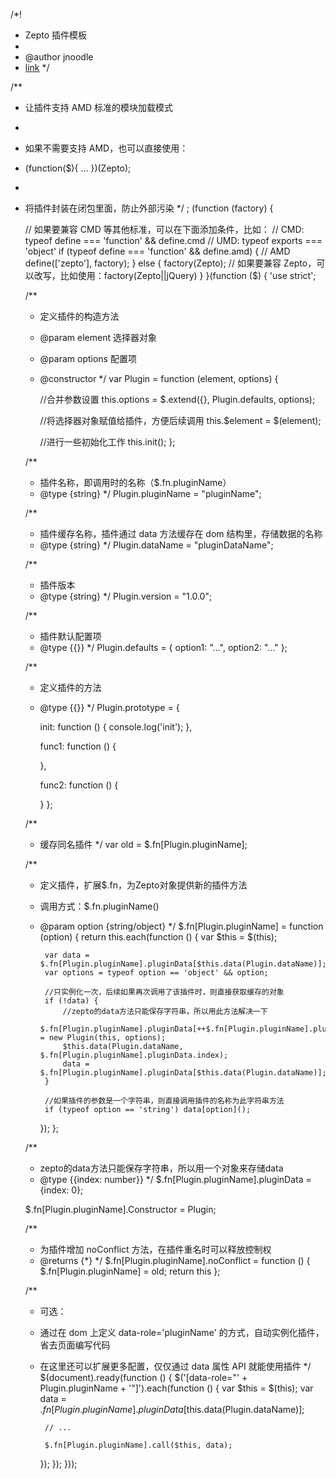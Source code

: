/*!
 * Zepto 插件模板
 *
 * @author jnoodle
 * [link](https://github.com/jnoodle/plugin-templates/blob/master/Zepto-plugin-template.js)
 */

/**
 * 让插件支持 AMD 标准的模块加载模式
 *
 * 如果不需要支持 AMD，也可以直接使用：
 * (function($){ ... })(Zepto);
 *
 * 将插件封装在闭包里面，防止外部污染
 */
;
(function (factory) {

    // 如果要兼容 CMD 等其他标准，可以在下面添加条件，比如：
    // CMD: typeof define === 'function' && define.cmd
    // UMD: typeof exports === 'object'
    if (typeof define === 'function' && define.amd) {
        // AMD
        define(['zepto'], factory);
    } else {
        factory(Zepto);
        // 如果要兼容 Zepto，可以改写，比如使用：factory(Zepto||jQuery)
    }
}(function ($) {
    'use strict';

    /**
     * 定义插件的构造方法
     * @param element 选择器对象
     * @param options 配置项
     * @constructor
     */
    var Plugin = function (element, options) {

        //合并参数设置
        this.options = $.extend({}, Plugin.defaults, options);

        //将选择器对象赋值给插件，方便后续调用
        this.$element = $(element);

        //进行一些初始化工作
        this.init();
    };

    /**
     * 插件名称，即调用时的名称（$.fn.pluginName）
     * @type {string}
     */
    Plugin.pluginName = "pluginName";

    /**
     * 插件缓存名称，插件通过 data 方法缓存在 dom 结构里，存储数据的名称
     * @type {string}
     */
    Plugin.dataName = "pluginDataName";

    /**
     * 插件版本
     * @type {string}
     */
    Plugin.version = "1.0.0";

    /**
     * 插件默认配置项
     * @type {{}}
     */
    Plugin.defaults = {
        option1: "...",
        option2: "..."
    };

    /**
     * 定义插件的方法
     * @type {{}}
     */
    Plugin.prototype = {

        init: function () {
            console.log('init');
        },

        func1: function () {

        },

        func2: function () {

        }
    };

    /**
     * 缓存同名插件
     */
    var old = $.fn[Plugin.pluginName];

    /**
     * 定义插件，扩展$.fn，为Zepto对象提供新的插件方法
     * 调用方式：$.fn.pluginName()
     * @param option {string/object}
     */
    $.fn[Plugin.pluginName] = function (option) {
        return this.each(function () {
            var $this = $(this);

            var data = $.fn[Plugin.pluginName].pluginData[$this.data(Plugin.dataName)];
            var options = typeof option == 'object' && option;

            //只实例化一次，后续如果再次调用了该插件时，则直接获取缓存的对象
            if (!data) {
                //zepto的data方法只能保存字符串，所以用此方法解决一下
                $.fn[Plugin.pluginName].pluginData[++$.fn[Plugin.pluginName].pluginData.index] = new Plugin(this, options);
                $this.data(Plugin.dataName, $.fn[Plugin.pluginName].pluginData.index);
                data = $.fn[Plugin.pluginName].pluginData[$this.data(Plugin.dataName)];
            }

            //如果插件的参数是一个字符串，则直接调用插件的名称为此字符串方法
            if (typeof option == 'string') data[option]();
        });
    };

    /**
     * zepto的data方法只能保存字符串，所以用一个对象来存储data
     * @type {{index: number}}
     */
    $.fn[Plugin.pluginName].pluginData = {index: 0};

    $.fn[Plugin.pluginName].Constructor = Plugin;

    /**
     * 为插件增加 noConflict 方法，在插件重名时可以释放控制权
     * @returns {*}
     */
    $.fn[Plugin.pluginName].noConflict = function () {
        $.fn[Plugin.pluginName] = old;
        return this
    };

    /**
     * 可选：
     * 通过在 dom 上定义 data-role='pluginName' 的方式，自动实例化插件，省去页面编写代码
     * 在这里还可以扩展更多配置，仅仅通过 data 属性 API 就能使用插件
     */
    $(document).ready(function () {
        $('[data-role="' + Plugin.pluginName + '"]').each(function () {
            var $this = $(this);
            var data = $.fn[Plugin.pluginName].pluginData[$this.data(Plugin.dataName)];

            // ...

            $.fn[Plugin.pluginName].call($this, data);
        });
    });
}));